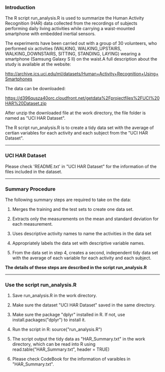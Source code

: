 ### Introduction

The R script run_analysis.R is used to summarize the Human Activity Recognition (HAR) data collected from the recordings of subjects performing daily living activities while carrying a waist-mounted smartphone with embedded inertial sensors. 

The experiments have been carried out with a group of 30 volunteers, who performed six activities (WALKING, WALKING_UPSTAIRS, WALKING_DOWNSTAIRS, SITTING, STANDING, LAYING) wearing a smartphone (Samsung Galaxy S II) on the waist.A full description about the study is available at the website: 

http://archive.ics.uci.edu/ml/datasets/Human+Activity+Recognition+Using+Smartphones 

The data can be downloaded:

https://d396qusza40orc.cloudfront.net/getdata%2Fprojectfiles%2FUCI%20HAR%20Dataset.zip

After unzip the downloaded file at the work directory, the file folder is named as "UCI HAR Dataset".

The R script run_analysis.R is to create a tidy data set with the average of certian variables for each activity and each subject from the "UCI HAR Dataset".

---
### UCI HAR Dataset

Please check 'README.txt' in "UCI HAR Dataset" for the information of the files included in the dataset.

---
### Summary Procedure

The following summary steps are required to take on the data:

1. Merges the training and the test sets to create one data set.

2. Extracts only the measurements on the mean and standard deviation for each measurement.
 
3. Uses descriptive activity names to name the activities in the data set

4. Appropriately labels the data set with descriptive variable names. 

5. From the data set in step 4, creates a second, independent tidy data set with the average of each variable for each activity and each subject.

__The details of these steps are described in the script run_analysis.R__

---
### Use the script run_analysis.R 

1. Save run_analysis.R in the work directory. 

2. Make sure the dataset "UCI HAR Dataset" saved in the same directory.

3. Make sure the package "dplyr" installed in R. If not, use install.packages("dplyr") to install it.

4. Run the script in R: source("run_analysis.R")

5. The script output the tidy data as "HAR_Summary.txt" in the work directory, which can be read into R using read.table("HAR_Summary.txt", header = TRUE)

6. Please check CodeBook for the information of varaibles in "HAR_Summary.txt". 